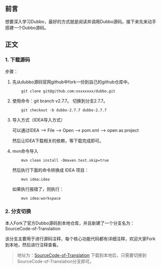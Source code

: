 ## 前言

想要深入学习Dubbo，最好的方式就是阅读并调用Dubbo源码。接下来先来动手搭建一个Dubbo源码。

## 正文

### 1. 下载源码

步骤：

1. 先从dubbo源码官网github中fork一份到自己的github仓库中。
    
    ```
        git clone git@github.com:xxxxxxxx/dubbo.git 
    ```
    
2. 使用命令：git branch v2.7.7。 切换到分支2.7.7。

    ```
        git checkout -b dubbo-2.7.7 dubbo-2.7.7 
    ```

3. 导入方式（IDEA导入方式）
    
    可以通过IDEA ——> File ——> Open ——> pom.xml ——> open as project
    
    然后让IDEA下载相关的依赖，等下载完成即可。

4. mvn命令导入

    ```
        mvn clean install -Dmaven.test.skip=true 
    ```
   
    然后执行下面的命令转换成 IDEA 项目：
    
    ```
        mvn idea:idea
    ```

    如果执行报错了，则执行：
    ``` 
        mvn idea:workspace 
    ```

### 2. 分支切换

本人Fork了官方Dubbo源码到本地仓库，并且新建了一个分支名为：SourceCode-of-Translation

该分支主要用于进行源码注释，每个核心功能代码都有详细注释，欢迎大家Fork到本地，然后进行注释查看。

> 地址为：[SourceCode-of-Translation](https://github.com/coderbruis/dubbo)    下载到本地后，只需要切换到SourceCode-of-Translation分支即可。
